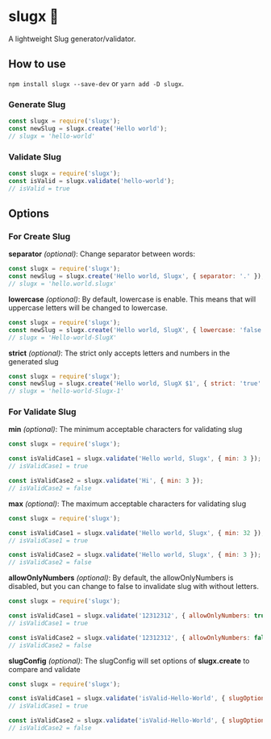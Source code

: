 # slugx 🐌

A lightweight Slug generator/validator.

## How to use

`npm install slugx --save-dev` or `yarn add -D slugx`.

### Generate Slug

```js
const slugx = require('slugx');
const newSlug = slugx.create('Hello world');
// slugx = 'hello-world'
```

### Validate Slug

```js
const slugx = require('slugx');
const isValid = slugx.validate('hello-world');
// isValid = true
```

## Options

### For Create Slug

**separator** _(optional)_: Change separator between words:

```js
const slugx = require('slugx');
const newSlug = slugx.create('Hello world, Slugx', { separator: '.' });
// slugx = 'hello.world.slugx'
```

**lowercase** _(optional)_: By default, lowercase is enable. This means that will uppercase letters will be changed to lowercase.

```js
const slugx = require('slugx');
const newSlug = slugx.create('Hello world, SlugX', { lowercase: 'false' });
// slugx = 'Hello-world-SlugX'
```

**strict** _(optional)_: The strict only accepts letters and numbers in the generated slug

```js
const slugx = require('slugx');
const newSlug = slugx.create('Hello world, SlugX $1', { strict: 'true' });
// slugx = 'hello-world-Slugx-1'
```

### For Validate Slug

**min** _(optional)_: The minimum acceptable characters for validating slug

```js
const slugx = require('slugx');

const isValidCase1 = slugx.validate('Hello world, Slugx', { min: 3 });
// isValidCase1 = true

const isValidCase2 = slugx.validate('Hi', { min: 3 });
// isValidCase2 = false
```

**max** _(optional)_: The maximum acceptable characters for validating slug

```js
const slugx = require('slugx');

const isValidCase1 = slugx.validate('Hello world, Slugx', { min: 32 });
// isValidCase1 = true

const isValidCase2 = slugx.validate('Hello world, Slugx', { min: 3 });
// isValidCase2 = false
```

**allowOnlyNumbers** _(optional)_: By default, the allowOnlyNumbers is disabled, but you can change to false to invalidate slug with without letters.

```js
const slugx = require('slugx');

const isValidCase1 = slugx.validate('12312312', { allowOnlyNumbers: true });
// isValidCase1 = true

const isValidCase2 = slugx.validate('12312312', { allowOnlyNumbers: false });
// isValidCase2 = false
```

**slugConfig** _(optional)_: The slugConfig will set options of **slugx.create** to compare and validate

```js
const slugx = require('slugx');

const isValidCase1 = slugx.validate('isValid-Hello-World', { slugOptions: { lowercase: false } });
// isValidCase1 = true

const isValidCase2 = slugx.validate('isValid-Hello-World', { slugOptions: { lowercase: true } });
// isValidCase2 = false
```
